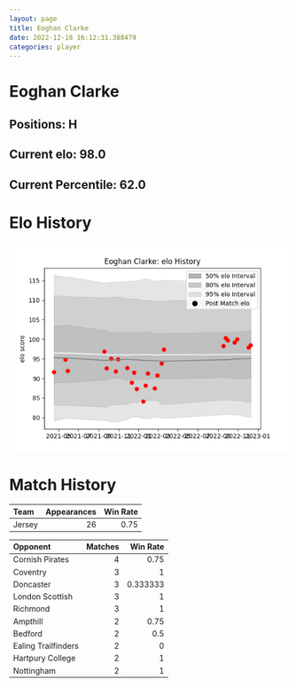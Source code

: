 ```yaml
---  
layout: page  
title: Eoghan Clarke  
date: 2022-12-18 16:12:31.388479  
categories: player  
---
```

# Eoghan Clarke

## Positions: H

## Current elo: 98.0

## Current Percentile: 62.0

# Elo History


![elo history](history_EoghanClarke.png)
# Match History


| Team   |   Appearances |   Win Rate |
|:-------|--------------:|-----------:|
| Jersey |            26 |       0.75 |

| Opponent            |   Matches |   Win Rate |
|:--------------------|----------:|-----------:|
| Cornish Pirates     |         4 |   0.75     |
| Coventry            |         3 |   1        |
| Doncaster           |         3 |   0.333333 |
| London Scottish     |         3 |   1        |
| Richmond            |         3 |   1        |
| Ampthill            |         2 |   0.75     |
| Bedford             |         2 |   0.5      |
| Ealing Trailfinders |         2 |   0        |
| Hartpury College    |         2 |   1        |
| Nottingham          |         2 |   1        |